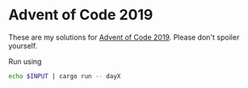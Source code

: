 # Advent of Code 2019

These are my solutions for [Advent of Code 2019](https://adventofcode.com/2019). Please don't spoiler yourself.

Run using

```bash
echo $INPUT | cargo run -- dayX
```
